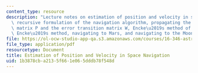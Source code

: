 ```yaml
---
content_type: resource
description: "Lecture notes on estimation of position and velocity in space navigation,\
  \ recursive formulation of the navigation algorithm, propagating the covariance\
  \ matrix P and the error transition matrix W, Encke\u2019s method of orbital integration,\
  \ Encke\u2019s method, navigating to Mars, and navigating to the Moon."
file: https://ol-ocw-studio-app-qa.s3.amazonaws.com/courses/16-346-astrodynamics-fall-2008/1b3878cba2135f661e065dddb78f548d_lec_23.pdf
file_type: application/pdf
resourcetype: Document
title: Estimation of Position and Velocity in Space Navigation
uid: 1b3878cb-a213-5f66-1e06-5dddb78f548d
---
```

